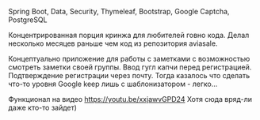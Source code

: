 Spring Boot, Data, Security, Thymeleaf, Bootstrap, Google Captcha, PostgreSQL

Концентрированная порция кринжа для любителей говно кода. Делал несколько месяцев раньше чем код из репозитория aviasale.<br>

Концептуально приложение для работы с заметками с возможностью смотреть заметки своей группы.
Ввод гугл капчи перед регистрацией. Подтверждение регистрации через почту.
Тогда казалось что сделать что-то уровня Google keep лишь с шаблонизатором - легко...

Функционал на видео https://youtu.be/xxjawvGPD24 Хотя сюда вряд-ли даже кто-то зайдет)


